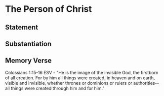 # The Person of Christ

## Statement

## Substantiation

## Memory Verse
Colossians 1:15-16 ESV - "He is the image of the invisible God, the firstborn of all creation. For by him all things were created, in heaven and on earth, visible and invisible, whether thrones or dominions or rulers or authorities--all things were created through him and for him."